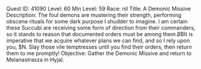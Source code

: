 Quest ID: 41090
Level: 60
Min Level: 59
Race: nil
Title: A Demonic Missive
Description: The foul demons are mustering their strength, performing obscene rituals for some dark purpose I shudder to imagine. I am certain these Succubi are receiving some form of direction from their commanders, so it stands to reason that documented orders must be among them.$B$BIt is imperative that we acquire whatever plans we can find, and so I rely upon you, $N. Slay those vile temptresses until you find their orders, then return them to me promptly!
Objective: Gather the Demonic Missive and return to Melanastrasza in Hyjal.
